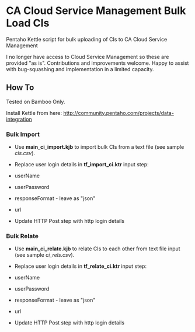 # CA Cloud Service Management Bulk Load CIs

Pentaho Kettle script for bulk uploading of CIs to CA Cloud Service Management

I no longer have access to Cloud Service Management so these are provided "as is". Contributions and improvements welcome. Happy to assist with bug-squashing and implementation in a limited capacity.

## How To

Tested on Bamboo Only.

Install Kettle from here: http://community.pentaho.com/projects/data-integration

### Bulk Import

* Use **main_ci_import.kjb** to import bulk CIs from a text file (see sample *cis.csv*).
* Replace user login details in **tf_import_ci.ktr** input step:
 * userName
 * userPassword
 * responseFormat - leave as "json"
 * url

* Update HTTP Post step with http login details

### Bulk Relate

* Use **main_ci_relate.kjb** to relate CIs to each other from text file input (see sample *ci_rels.csv*).
* Replace user login details in **tf_relate_ci.ktr** input step:
 * userName
 * userPassword
 * responseFormat - leave as "json"
 * url

* Update HTTP Post step with http login details
